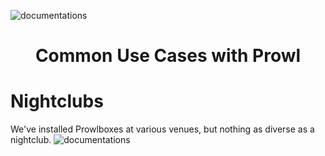 ![documentations](http://getprowl.com/assets/images/documentation1.png)
<h1 align="center">Common Use Cases with Prowl</h1>

# Nightclubs 

We've installed Prowlboxes at various venues, but nothing as diverse as a nightclub. 
![documentations](http://getprowl.com/assets/images/prowlbox.jpg)
